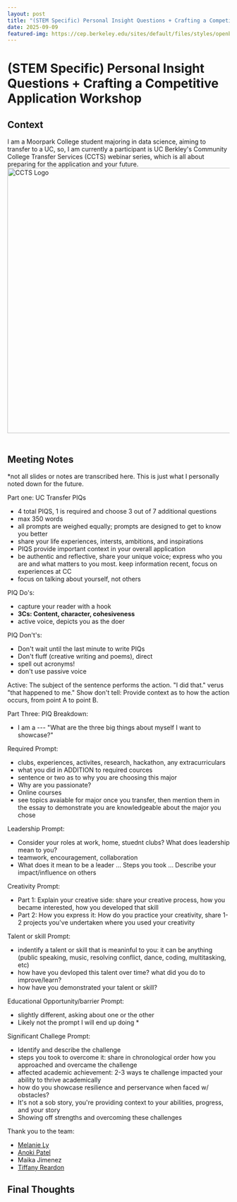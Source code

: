 ```yaml
---
layout: post
title: "(STEM Specific) Personal Insight Questions + Crafting a Competitive Application Workshop"
date: 2025-09-09
featured-img: https://cep.berkeley.edu/sites/default/files/styles/openberkeley_image_full/public/general/logo_ccts2020.png?itok=tgA-tZN-&timestamp=1631654577
---
```

# (STEM Specific) Personal Insight Questions + Crafting a Competitive Application Workshop

## Context
I am a Moorpark College student majoring in data science, aiming to transfer to a UC, so, I am currently a participant is UC Berkley's Community College Transfer Services (CCTS) webinar series, which is all about preparing for the application and your future. 
<img src="https://cep.berkeley.edu/sites/default/files/styles/openberkeley_image_full/public/general/logo_ccts2020.png?itok=tgA-tZN-&timestamp=1631654577" width="600" alt="CCTS Logo"/>  <br><br>

## Meeting Notes
*not all slides or notes are transcribed here. This is just what I personally noted down for the future. 

Part one: UC Transfer PIQs
- 4 total PIQS, 1 is required and choose 3 out of 7 additional questions
- max 350 words
- all prompts are weighed equally; prompts are designed to get to know you better
- share your life experiences, intersts, ambitions, and inspirations
- PIQS provide important context in your overall application
- be authentic and reflective, share your unique voice; express who you are and what matters to you most. keep information recent, focus on experiences at CC
- focus on talking about yourself, not others

PIQ Do's:
- capture your reader with a hook
- **3Cs: Content, character, cohesiveness**
- active voice, depicts you as the doer

PIQ Don't's:
- Don't wait until the last minute to write PIQs
- Don't fluff (creative writing and poems), direct
- spell out acronyms!
- don't use passive voice

Active: The subject of the sentence performs the action. "I did that." verus "that happened to me."
Show don't tell: Provide context as to how the action occurs, from point A to point B. 

Part Three: PIQ Breakdown:
- I am a --- "What are the three big things about myself I want to showcase?"

Required Prompt: 
- clubs, experiences, activites, research, hackathon, any extracurriculars
- what you did in ADDITION to required cources
- sentence or two as to why you are choosing this major
- Why are you passionate?
- Online courses
- see topics avaiable for major once you transfer, then mention them in the essay to demonstrate you are knowledgeable about the major you chose

Leadership Prompt:
- Consider your roles at work, home, stuednt clubs? What does leadership mean to you?
- teamwork, encouragement, collaboration
- What does it mean to be a leader ... Steps you took ... Describe your impact/influence on others

Creativity Prompt:
- Part 1: Explain your creative side: share your creative process, how you became interested, how you developed that skill
- Part 2: How you express it: How do you practice your creativity, share 1-2 projects you've undertaken where you used your creativity

Talent or skill Prompt:
- indentify a talent or skill that is meaninful to you: it can be anything (public speaking, music, resolving conflict, dance, coding, multitasking, etc)
- how have you devloped this talent over time? what did you do to improve/learn?
- how have you demonstrated your talent or skill? 

Educational Opportunity/barrier Prompt:
- slightly different, asking about one or the other
- Likely not the prompt I will end up doing *

Significant Challege Prompt:
- Identify and describe the challenge
- steps you took to overcome it: share in chronological order how you approached and overcame the challenge
- affected academic achievement: 2-3 ways te challenge impacted your ability to thrive academically
- how do you showcase resilience and perservance when faced w/ obstacles?
- It's not a sob story, you're providing context to your abilities, progress, and your story
- Showing off strengths and overcoming these challenges


Thank you to the team:
- [Melanie Ly](https://www.linkedin.com/in/melanie-l-7a1337178/)
- [Anoki Patel](https://www.linkedin.com/in/anokhi-pats/)
- Maika Jimenez
- [Tiffany Reardon](https://www.linkedin.com/in/tiffany-reardon/)


## Final Thoughts
